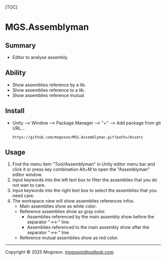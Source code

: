 [TOC]

# MGS.Assemblyman

## Summary
- Editor to analyse assembly.

## Ability
- Show assemblies reference by a lib.
- Show assemblies reference to a lib.
- Show assemblies reference mutual.

## Install

- Unity --> Window --> Package Manager --> "+" --> Add package from git URL...

  ```text
  https://github.com/mogoson/MGS.Assemblyman.git?path=/Assets
  ```

## Usage

1. Find the menu item "Tool/Assemblyman" in Unity editor menu bar and click it or press key combination Alt+M to open the "Assemblyman" editor window.
2. Input keywords into the left text box to filter the assemblies that you do not wan to care.
3. Input keywords into the right text box to select the assemblies that you need care.
4. The workspace view will show assemblies references infos.
   - Main assemblies show as white color.
   - Reference assemblies show as gray color.
     - Assemblies referenced by the main assembly show before the separator "-><-" line.
     - Assemblies referenced to the main assembly show after the separator "-><-" line.
   - Reference mutual assemblies show as red color.

------

Copyright © 2025 Mogoson.	mogoson@outlook.com